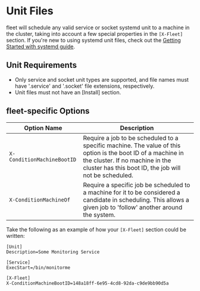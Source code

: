 # Unit Files

fleet will schedule any valid service or socket systemd unit to a machine in the cluster, taking into account a few special properties in the `[X-Fleet]` section. If you're new to using systemd unit files, check out the [Getting Started with systemd guide](https://coreos.com/docs/launching-containers/launching/getting-started-with-systemd).

## Unit Requirements

* Only service and socket unit types are supported, and file names must have '.service' and '.socket' file extensions, respectively.
* Unit files must not have an [Install] section.

## fleet-specific Options

| Option Name | Description |
|---------------|-------------|
| `X-ConditionMachineBootID` | Require a job to be scheduled to a specific machine. The value of this option is the boot ID of a machine in the cluster. If no machine in the cluster has this boot ID, the job will not be scheduled. |
| `X-ConditionMachineOf` | Require a specific job be scheduled to a machine for it to be considered a candidate in scheduling. This allows a given job to 'follow' another around the system. |

Take the following as an example of how your `[X-Fleet]` section could be written:

```
[Unit]
Description=Some Monitoring Service

[Service]
ExecStart=/bin/monitorme

[X-Fleet]
X-ConditionMachineBootID=148a18ff-6e95-4cd8-92da-c9de9bb90d5a
```
